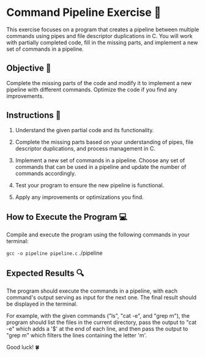 # Command Pipeline Exercise :wrench:

This exercise focuses on a program that creates a pipeline between multiple commands using pipes and file descriptor duplications in C. You will work with partially completed code, fill in the missing parts, and implement a new set of commands in a pipeline.

## Objective :dart:

Complete the missing parts of the code and modify it to implement a new pipeline with different commands. Optimize the code if you find any improvements.

## Instructions :memo:

1. Understand the given partial code and its functionality.

2. Complete the missing parts based on your understanding of pipes, file descriptor duplications, and process management in C.

3. Implement a new set of commands in a pipeline. Choose any set of commands that can be used in a pipeline and update the number of commands accordingly.

4. Test your program to ensure the new pipeline is functional.

5. Apply any improvements or optimizations you find.

## How to Execute the Program :computer:

Compile and execute the program using the following commands in your terminal:

`gcc -o pipeline pipeline.c`
./pipeline

## Expected Results :mag:

The program should execute the commands in a pipeline, with each command's output serving as input for the next one. The final result should be displayed in the terminal.

For example, with the given commands ("ls", "cat -e", and "grep m"), the program should list the files in the current directory, pass the output to "cat -e" which adds a '$' at the end of each line, and then pass the output to "grep m" which filters the lines containing the letter 'm'.

Good luck! :four_leaf_clover:

